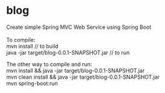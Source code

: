 # blog
Create simple Spring MVC Web Service using Spring Boot  
<br />
To compile: <br />
mvn install // to build <br />
java -jar target/blog-0.0.1-SNAPSHOT.jar // to run <br />

The other way to compile and run: <br />
mvn install  && java -jar target/blog-0.0.1-SNAPSHOT.jar <br />
mvn clean install && java -jar target/blog-0.0.1-SNAPSHOT.jar <br />
mvn spring-boot:run <br />
